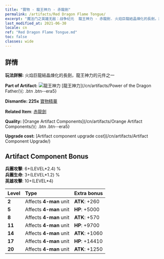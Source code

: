 ```yaml
---
title: "寶物 - 龍王神力 - 赤龍劍"
permalink: /artifacts/Red Dragon Flame Tongue/
excerpt: "魔法门之英雄无敌：战争纪元  龍王神力 - 赤龍劍. 火焰巨龍結晶煉化的長劍，龍王神力的元件之一"
last_modified_at: 2021-06-30
locale: cn
ref: "Red Dragon Flame Tongue.md"
toc: false
classes: wide
---
```




## 詳情

 **玩法詳解:** 火焰巨龍結晶煉化的長劍，龍王神力的元件之一

 **Part of Artifact:** ![龍王神力](/images/t/icon_artifact_40.png) [龍王神力](/cn/artifacts/Power of the Dragon Father/){: .btn .btn--era5}

 **Dismantle: 225x** [寶物精華](/cn/Items/con_905/)

 **Related Item**: [赤龍劍](/cn/Items/art_146/)

 **Quality:** [Orange Artifact Components](/cn/artifacts/Orange Artifact Components/){: .btn .btn--era5}

 **Upgrade cost:** [Artifact component upgrade cost](/cn/artifacts/Artifact Component Upgrade/)

## Artifact Component Bonus

  **兵團攻擊**: 6+(LEVEL\*2.4) %<br/>**兵團生命**: 3+(LEVEL\*1.2) %<br/>**英雄攻擊**: 10+(LEVEL\*4)

  |  Level  | Type |    Extra bonus  | 
  |:--------|:-----|:----------------| 
  | **2** | Affects **4-man** unit | **ATK**: +260 | 
  | **5** | Affects **4-man** unit | **HP**: +5000 | 
  | **8** | Affects **4-man** unit | **ATK**: +570 | 
  | **11** | Affects **4-man** unit | **HP**: +9700 | 
  | **14** | Affects **4-man** unit | **ATK**: +1060 | 
  | **17** | Affects **4-man** unit | **HP**: +14410 | 
  | **20** | Affects **4-man** unit | **ATK**: +1250 | 
